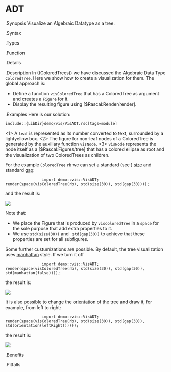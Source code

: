 # ADT

.Synopsis
Visualize an Algebraic Datatype as a tree.

.Syntax

.Types

.Function

.Details

.Description
In ((ColoredTrees)) we have discussed the Algebraic Data Type `ColoredTree`.
Here we show how to create a visualization for them. The global approach is:

*  Define a function `visColoredTree` that has a ColoredTree as argument and 
  creates a `Figure` for it.
*  Display the resulting figure using [$Rascal:Render/render].

.Examples
Here is our solution:
```rascal
include::{LibDir}demo/vis/VisADT.rsc[tags=module]
```

<1> A `leaf` is represented as its number converted to text, surrounded by a lightyellow box.
<2> The figure for non-leaf nodes of a ColoredTree is generated by the auxiliary function `visNode`.
<3> `visNode` represents the node itself as a [$Rascal:Figures/tree] that has a colored ellipse as root and the visualization of
    two ColoredTrees as children.


For the example `ColoredTree` `rb` we can set a standard 
(see []((Library:std))) [size]((Library:Properties-size)) and standard [gap]((Library:Properties-gap)):
```rascal-figure,width=,height=,file=a1.png
                import demo::vis::VisADT;
render(space(visColoredTree(rb), std(size(30)), std(gap(30))));
```
and the result is:


![]((a1.png))


Note that:

*  We place the Figure that is produced by `viscoloredTree` in a `space` for the sole purpose that add extra properties to it.
*  We use `std(size(30))` and ` std(gap(30))` to achieve that these properties are set for all subfigures.


Some further custumizations are possible. By default, the tree visualization 
uses [manhattan]((Library:Properties-manhattan)) style. If we turn it off
```rascal-figure,width=,height=,file=a2.png
                import demo::vis::VisADT;
render(space(visColoredTree(rb), std(size(30)), std(gap(30)), std(manhattan(false))));
```
the result is:


![]((a2.png))


It is also possible to change the [orientation]((Library:Properties-orientation)) of the tree and draw it, for example, from left to right:
```rascal-figure,width=,height=,file=a3.png
                import demo::vis::VisADT;
render(space(visColoredTree(rb), std(size(30)), std(gap(30)), std(orientation(leftRight()))));
```
the result is:


![]((a3.png))


.Benefits

.Pitfalls

